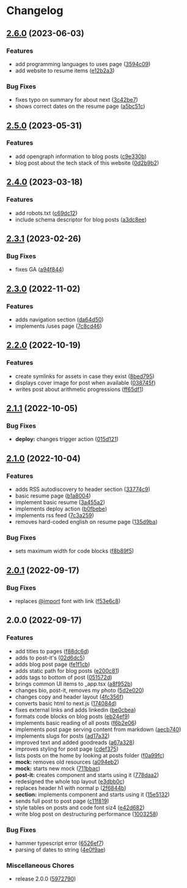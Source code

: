 # Changelog

## [2.6.0](https://github.com/celsopalmeiraneto/personal-website/compare/v2.5.0...v2.6.0) (2023-06-03)


### Features

* add programming languages to uses page ([3594c09](https://github.com/celsopalmeiraneto/personal-website/commit/3594c095caf2a92b497d3f45a12bfab9f11cfcf3))
* add website to resume items ([e12b2a3](https://github.com/celsopalmeiraneto/personal-website/commit/e12b2a3984a835de345c7f2dd977627da5ab5432))


### Bug Fixes

* fixes typo on summary for about next ([3c42be7](https://github.com/celsopalmeiraneto/personal-website/commit/3c42be765b07769a3d0701b0fd06a77d91cdbe54))
* shows correct dates on the resume page ([a5bc51c](https://github.com/celsopalmeiraneto/personal-website/commit/a5bc51cfc480e7f99e64fcc198e48af684698a9d))

## [2.5.0](https://github.com/celsopalmeiraneto/personal-website/compare/v2.4.0...v2.5.0) (2023-05-31)


### Features

* add opengraph information to blog posts ([c9e330b](https://github.com/celsopalmeiraneto/personal-website/commit/c9e330b1149b282d973b76f4a3ce5b39cdc2ce88))
* blog post about the tech stack of this website ([0d2b9b2](https://github.com/celsopalmeiraneto/personal-website/commit/0d2b9b29d5af0ff95d3b2616f9b7ea057bba4962))

## [2.4.0](https://github.com/celsopalmeiraneto/personal-website/compare/v2.3.1...v2.4.0) (2023-03-18)


### Features

* add robots.txt ([c69dc12](https://github.com/celsopalmeiraneto/personal-website/commit/c69dc12a0390d709ac5b34d3dc612ba9caa54d49))
* include schema descriptor for blog posts ([a3dc8ee](https://github.com/celsopalmeiraneto/personal-website/commit/a3dc8eecf0cfe2be8c3622b946ad4324be5d8abd))

## [2.3.1](https://github.com/celsopalmeiraneto/personal-website/compare/v2.3.0...v2.3.1) (2023-02-26)


### Bug Fixes

* fixes GA ([a94f844](https://github.com/celsopalmeiraneto/personal-website/commit/a94f844b43aeb00cf55fb62bae361d1977bc2b9a))

## [2.3.0](https://github.com/celsopalmeiraneto/personal-website/compare/v2.2.0...v2.3.0) (2022-11-02)


### Features

* adds navigation section ([da64d50](https://github.com/celsopalmeiraneto/personal-website/commit/da64d50a05a28e2ebb3e4fae664c4fb2cd900400))
* implements /uses page ([7c8cd46](https://github.com/celsopalmeiraneto/personal-website/commit/7c8cd46220e7679a98579fb471fe776aca46edcc))

## [2.2.0](https://github.com/celsopalmeiraneto/personal-website/compare/v2.1.1...v2.2.0) (2022-10-19)


### Features

* create symlinks for assets in case they exist ([8bed795](https://github.com/celsopalmeiraneto/personal-website/commit/8bed79563bef40102615cba0c8053563efdf57e5))
* displays cover image for post when available ([038745f](https://github.com/celsopalmeiraneto/personal-website/commit/038745f004ae84b96ee60c20277b07f66a3ae30d))
* writes post about arithmetic progressions ([ff65df1](https://github.com/celsopalmeiraneto/personal-website/commit/ff65df1d18db61587593029a047588bec9d4d4e0))

## [2.1.1](https://github.com/celsopalmeiraneto/personal-website/compare/v2.1.0...v2.1.1) (2022-10-05)


### Bug Fixes

* **deploy:** changes trigger action ([015d121](https://github.com/celsopalmeiraneto/personal-website/commit/015d121467227449250b5b53b9e9a49dafc2a7f5))

## [2.1.0](https://github.com/celsopalmeiraneto/personal-website/compare/v2.0.1...v2.1.0) (2022-10-04)


### Features

* adds RSS autodiscovery to header section ([33774c9](https://github.com/celsopalmeiraneto/personal-website/commit/33774c9cf3de169eb9f24a13902482e3fc0bc45c))
* basic resume page ([b1a8004](https://github.com/celsopalmeiraneto/personal-website/commit/b1a80048e70294f698f363f75a36cbfaa6f7d5ae))
* implement basic resume ([3a455a2](https://github.com/celsopalmeiraneto/personal-website/commit/3a455a2fb0e1e2aec41be9a1731a1cc6ec7d945b))
* implements deploy action ([b0fbebe](https://github.com/celsopalmeiraneto/personal-website/commit/b0fbebeabf77351cfe9b1eac4c628ef721d04370))
* implements rss feed ([7c3a259](https://github.com/celsopalmeiraneto/personal-website/commit/7c3a25969b413254ac1a1029d6adb9b969d629e8))
* removes hard-coded english on resume page ([135d9ba](https://github.com/celsopalmeiraneto/personal-website/commit/135d9ba4ea08807abd976548907aba7bfecd0ee2))


### Bug Fixes

* sets maximum width for code blocks ([f8b89f5](https://github.com/celsopalmeiraneto/personal-website/commit/f8b89f58f448b966e045e1b094bd445db3fc4d0d))

## [2.0.1](https://github.com/celsopalmeiraneto/personal-website/compare/v2.0.0...v2.0.1) (2022-09-17)


### Bug Fixes

* replaces [@import](https://github.com/import) font with link ([f53e6c8](https://github.com/celsopalmeiraneto/personal-website/commit/f53e6c80884e56f952ff2d9ce1ee309b9e45069e))

## 2.0.0 (2022-09-17)


### Features

* add titles to pages ([f88dc6d](https://github.com/celsopalmeiraneto/personal-website/commit/f88dc6d8fc822d44fa64c8d7c40a82b0e18483c0))
* adds <a> to post-it's ([02d6dc5](https://github.com/celsopalmeiraneto/personal-website/commit/02d6dc57e4cccc22f2c40f07133b7700b174412a))
* adds blog post page ([fe1f1cb](https://github.com/celsopalmeiraneto/personal-website/commit/fe1f1cb00c9230b7925fc0d3515e30434d1618a8))
* adds static path for blog posts ([e200c81](https://github.com/celsopalmeiraneto/personal-website/commit/e200c817cf0a54762cfe5d194cbe6272ddd10fa9))
* adds tags to bottom of post ([051572d](https://github.com/celsopalmeiraneto/personal-website/commit/051572d26a5ecaa41d8c9617b5c33af7a8581e5e))
* brings common UI items to _app.tsx ([a8f952b](https://github.com/celsopalmeiraneto/personal-website/commit/a8f952ba37cd9e832fa1bd4476221420208b424e))
* changes bio, post-it, removes my photo ([5d2e020](https://github.com/celsopalmeiraneto/personal-website/commit/5d2e02080712cdd97b1b229c3fff90e00d1b6b31))
* changes copy and header layout ([4fc356f](https://github.com/celsopalmeiraneto/personal-website/commit/4fc356f248f93eb4a623ab132925b393fd2aff43))
* converts basic html to next.js ([174084d](https://github.com/celsopalmeiraneto/personal-website/commit/174084dc2e5427f6b910f2ac843463816fdc18cd))
* fixes external links and adds linkedin ([be0cbea](https://github.com/celsopalmeiraneto/personal-website/commit/be0cbeac8790cc5cc9e3fcea1ffdd9d6da8a7677))
* formats code blocks on blog posts ([eb24ef9](https://github.com/celsopalmeiraneto/personal-website/commit/eb24ef90ce7c44ef83229348bc7ffb298239c1c1))
* implements basic reading of all posts ([f6b2e06](https://github.com/celsopalmeiraneto/personal-website/commit/f6b2e063b12d880754115d4e01c65037d3887785))
* implements post page serving content from markdown ([aecb740](https://github.com/celsopalmeiraneto/personal-website/commit/aecb740950e83f8ab78a8dba7118e9b4864944c6))
* implements slugs for posts ([ad17a32](https://github.com/celsopalmeiraneto/personal-website/commit/ad17a32606b8a3d048acdfdcf543916c2b82fca8))
* improved text and added goodreads ([a67a328](https://github.com/celsopalmeiraneto/personal-website/commit/a67a328f52d4cdb46b55d7724a1b5c1d78976fb2))
* improves styling for post page ([cdef375](https://github.com/celsopalmeiraneto/personal-website/commit/cdef3751d109e8cef4bfe40b3a93654dcd17ada9))
* lists posts on the home by looking at posts folder ([f0a99fc](https://github.com/celsopalmeiraneto/personal-website/commit/f0a99fc9dcff6072abd7b10163f8f4247dd48d4e))
* **mock:** removes old resources ([a094eb2](https://github.com/celsopalmeiraneto/personal-website/commit/a094eb2e04e3eb663184f188bb52d8ba9f032592))
* **mock:** starts new mock ([711bbac](https://github.com/celsopalmeiraneto/personal-website/commit/711bbac7945084fdf8f577d207e81e42185c4a71))
* **post-it:** creates component and starts using it ([778daa2](https://github.com/celsopalmeiraneto/personal-website/commit/778daa2a552fc1272ff433a35512e66c12e27d45))
* redesigned the whole top layout ([e3dbb0c](https://github.com/celsopalmeiraneto/personal-website/commit/e3dbb0c81966d65b151884237f8da30b5514e70b))
* replaces header h1 with normal p ([2f6844b](https://github.com/celsopalmeiraneto/personal-website/commit/2f6844b0c477f41c52899ea52314a95d80db1ae3))
* **section:** implements component and starts using it ([15e5132](https://github.com/celsopalmeiraneto/personal-website/commit/15e513254a3451e33ed3c02c23ac781dad4f3a5c))
* sends full post to post page ([c11f819](https://github.com/celsopalmeiraneto/personal-website/commit/c11f819602da414a4edf7e3c6fcf3e37153f4629))
* style tables on posts and code font siz4 ([e42d682](https://github.com/celsopalmeiraneto/personal-website/commit/e42d68212a88a84a8cc24dac9ead53e728cb8e5e))
* write blog post on destructuring performance ([1003258](https://github.com/celsopalmeiraneto/personal-website/commit/10032580149ff146640f07774dfee03341217998))


### Bug Fixes

* hammer typescript error ([6526ef7](https://github.com/celsopalmeiraneto/personal-website/commit/6526ef7da1c6983ce8c7254109805c97cbe81f0a))
* parsing of dates to string ([4e0f9ae](https://github.com/celsopalmeiraneto/personal-website/commit/4e0f9ae7e8fdffdace40b94adf0fd091040b52de))


### Miscellaneous Chores

* release 2.0.0 ([5972790](https://github.com/celsopalmeiraneto/personal-website/commit/5972790bca8d0ff7d2b097c5c69b8b1b9ea8c7dd))
